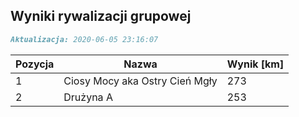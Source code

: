 ## Wyniki rywalizacji grupowej

```markdown
Aktualizacja: 2020-06-05 23:16:07
```

Pozycja | Nazwa | Wynik [km] |
------------ | -------------  | -------------
 1 |Ciosy Mocy aka Ostry Cień Mgły | 273 
 2 |Drużyna A | 253